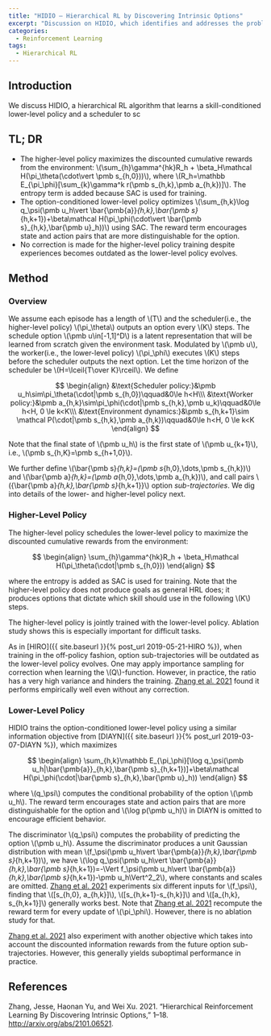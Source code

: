 ```yaml
---
title: "HIDIO — Hierarchical RL by Discovering Intrinsic Options"
excerpt: "Discussion on HIDIO, which identifies and addresses the problem of using a shared representation for learning the policy and the value function."
categories:
  - Reinforcement Learning
tags:
  - Hierarchical RL
---
```


## Introduction

We discuss HIDIO, a hierarchical RL algorithm that learns a skill-conditioned lower-level policy and a scheduler to sc

## TL; DR

- The higher-level policy maximizes the discounted cumulative rewards from the environment: \\(\sum_{h}\gamma^{hk}R_h + \beta_H\mathcal H(\pi_\theta(\cdot\vert \pmb s_{h,0}))\\), where \\(R_h=\mathbb E_{\pi_\phi}[\sum_{k}\gamma^k r(\pmb s_{h,k},\pmb a_{h,k})]\\). The entropy term is added because SAC is used for training.
- The option-conditioned lower-level policy optimizes \\(\sum_{h,k}\log q_\psi(\pmb u_h\vert \bar{\pmb{a}}_{h,k},\bar{\pmb s}_{h,k+1})+\beta\mathcal H(\pi_\phi(\cdot\vert \bar{\pmb s}_{h,k},\bar{\pmb u}_h))\\) using SAC. The reward term encourages state and action pairs that are more distinguishable for the option. 
- No correction is made for the higher-level policy training despite experiences becomes outdated as the lower-level policy evolves.

## Method

### Overview

We assume each episode has a length of \\(T\\) and the scheduler(i.e., the higher-level policy) \\(\pi_\theta\\) outputs an option every \\(K\\) steps. The schedule option \\(\pmb u\in[-1,1]^D\\) is a latent representation that will be learned from scratch given the environment task. Modulated by \\(\pmb u\\), the worker(i.e., the lower-level policy) \\(\pi_\phi\\) executes \\(K\\) steps before the scheduler outputs the next option. Let the time horizon of the scheduler be \\(H=\lceil{T\over K}\rceil\\). We define

$$
\begin{align}
&\text{Scheduler policy:}&\pmb u_h\sim\pi_\theta(\cdot|\pmb s_{h,0})\qquad&0\le h<H\\\
&\text{Worker policy:}&\pmb a_{h,k}\sim\pi_\phi(\cdot|\pmb s_{h,k},\pmb u_k)\qquad&0\le h<H, 0 \le k<K\\\
&\text{Environment dynamics:}&\pmb s_{h,k+1}\sim \mathcal P(\cdot|\pmb s_{h,k},\pmb a_{h,k})\qquad&0\le h<H, 0 \le k<K
\end{align}
$$

Note that the final state of \\(\pmb u_h\\) is the first state of \\(\pmb u_{k+1}\\), i.e., \\(\pmb s_{h,K}=\pmb s_{h+1,0}\\). 

We further define \\(\bar{\pmb s}_{h,k}=(\pmb s_{h,0},\dots,\pmb s_{h,k})\\) and \\(\bar{\pmb a}_{h,k}=(\pmb a_{h,0},\dots,\pmb a_{h,k})\\), and call pairs \\(\{\bar{\pmb a}_{h,k},\bar{\pmb s}_{h,k+1}\}\\) option *sub-trajectories*. We dig into details of the lower- and higher-level policy next.

### Higher-Level Policy

The higher-level policy schedules the lower-level policy to maximize the discounted cumulative rewards from the environment:

$$
\begin{align}
\sum_{h}\gamma^{hk}R_h + \beta_H\mathcal H(\pi_\theta(\cdot|\pmb s_{h,0}))
\end{align}
$$

where the entropy is added as SAC is used for training. Note that the higher-level policy does not produce goals as general HRL does; it produces options that dictate which skill should use in the following \\(K\\) steps.

The higher-level policy is jointly trained with the lower-level policy. Ablation study shows this is especially important for difficult tasks.

As in [HIRO]({{ site.baseurl }}{% post_url 2019-05-21-HIRO %}), when training in the off-policy fashion, option sub-trajectories will be outdated as the lower-level policy evolves. One may apply importance sampling for correction when learning the \\(Q\\)-function. However, in practice, the ratio has a very high variance and hinders the training. [Zhang et al. 2021](#ref1) found it performs empirically well even without any correction.

### Lower-Level Policy

HIDIO trains the option-conditioned lower-level policy using a similar information objective from [DIAYN]({{ site.baseurl }}{% post_url 2019-03-07-DIAYN %}), which maximizes

$$
\begin{align}
\sum_{h,k}\mathbb E_{\pi_\phi}[\log q_\psi(\pmb u_h|\bar{\pmb{a}}_{h,k},\bar{\pmb s}_{h,k+1})]+\beta\mathcal H(\pi_\phi(\cdot|\bar{\pmb s}_{h,k},\bar{\pmb u}_h))
\end{align}
$$

where \\(q_\psi\\) computes the conditional probability of the option \\(\pmb u_h\\). The reward term encourages state and action pairs that are more distinguishable for the option and \\(\log p(\pmb u_h)\\) in DIAYN is omitted to encourage efficient behavior. 

The discriminator \\(q_\psi\\) computes the probability of predicting the option \\(\pmb u_h\\). Assume the discriminator produces a unit Gaussian distribution with mean \\(f_\psi(\pmb u_h\vert \bar{\pmb{a}}_{h,k},\bar{\pmb s}_{h,k+1})\\), we have \\(\log q_\psi(\pmb u_h\vert \bar{\pmb{a}}_{h,k},\bar{\pmb s}_{h,k+1})=-\Vert f_\psi(\pmb u_h\vert \bar{\pmb{a}}_{h,k},\bar{\pmb s}_{h,k+1})-\pmb u_h\Vert^2_2\\), where constants and scales are omitted. [Zhang et al. 2021](#ref1) experiments six different inputs for \\(f_\psi\\), finding that \\([s_{h,0}, a_{h,k}]\\), \\([s_{h,k+1}-s_{h,k}]\\) and \\([a_{h,k}, s_{h,k+1}]\\) generally works best. Note that [Zhang et al. 2021](#ref1) recompute the reward term for every update of \\(\pi_\phi\\). However, there is no ablation study for that.

[Zhang et al. 2021](#ref1) also experiment with another objective which takes into account the discounted information rewards from the future option sub-trajectories. However, this generally yields suboptimal performance in practice.

## References

<a name="ref1"></a>Zhang, Jesse, Haonan Yu, and Wei Xu. 2021. “Hierarchical Reinforcement Learning By Discovering Intrinsic Options,” 1–18. http://arxiv.org/abs/2101.06521.